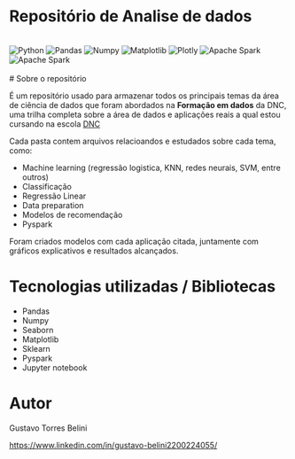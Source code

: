 # Repositório de Analise de dados

<div style= 'display: inline_block'><br/>
    <img alt='Python' src='https://img.shields.io/badge/Python-3776AB?style=for-the-badge&logo=python&logoColor=white'>
    <img alt='Pandas' src='https://img.shields.io/badge/pandas-%23150458.svg?style=for-the-badge&logo=pandas&logoColor=white'>
    <img alt='Numpy' src='https://img.shields.io/badge/numpy-%23013243.svg?style=for-the-badge&logo=numpy&logoColor=white'>
    <img alt='Matplotlib' src='https://img.shields.io/badge/Matplotlib-%23ffffff.svg?style=for-the-badge&logo=Matplotlib&logoColor=black'>
    <img alt='Plotly' src='https://img.shields.io/badge/Plotly-%233F4F75.svg?style=for-the-badge&logo=plotly&logoColor=white'>
    <img alt='Apache Spark' src='https://img.shields.io/badge/jupyter-%23FA0F00.svg?style=for-the-badge&logo=jupyter&logoColor=white'>
    <img alt='Apache Spark' src='https://img.shields.io/badge/Apache%20Spark-FDEE21?style=flat-square&logo=apachespark&logoColor=black'>
    

    


</div><br>
# Sobre o repositório

É um repositório usado para armazenar todos os principais temas da área de ciência de dados que foram abordados na **Formação em dados** da DNC, uma trilha completa sobre a área de dados e aplicações reais a qual estou cursando na escola [DNC](https://www.escoladnc.com.br/ "Site da DNC")

Cada pasta contem arquivos relacioandos e estudados sobre cada tema, como:
- Machine learning (regressão logistica, KNN, redes neurais, SVM, entre outros)
- Classificação
- Regressão Linear 
- Data preparation
- Modelos de recomendação
- Pyspark 

Foram criados modelos com cada aplicação citada, juntamente com gráficos explicativos e resultados alcançados.

# Tecnologias utilizadas / Bibliotecas

- Pandas
- Numpy
- Seaborn
- Matplotlib
- Sklearn
- Pyspark
- Jupyter notebook


# Autor

Gustavo Torres Belini

https://www.linkedin.com/in/gustavo-belini2200224055/

